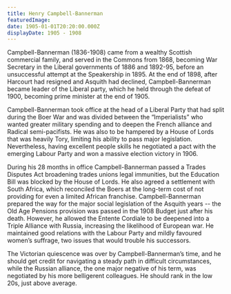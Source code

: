 ```yaml
---
title: Henry Campbell-Bannerman
featuredImage:
date: 1905-01-01T20:20:00.000Z
displayDate: 1905 - 1908
---
```


Campbell-Bannerman (1836-1908) came from a wealthy Scottish commercial family, and served in the Commons from 1868, becoming War Secretary in the Liberal governments of 1886 and 1892-95, before an unsuccessful attempt at the Speakership in 1895. At the end of 1898, after Harcourt had resigned and Asquith had declined, Campbell-Bannerman became leader of the Liberal party, which he held through the defeat of 1900, becoming prime minister at the end of 1905.

Campbell-Bannerman took office at the head of a Liberal Party that had split during the Boer War and was divided between the “Imperialists” who wanted greater military spending and to deepen the French alliance and Radical semi-pacifists. He was also to be hampered by a House of Lords that was heavily Tory, limiting his ability to pass major legislation. Nevertheless, having excellent people skills he negotiated a pact with the emerging Labour Party and won a massive election victory in 1906.

During his 28 months in office Campbell-Bannerman passed a Trades Disputes Act broadening trades unions legal immunities, but the Education Bill was blocked by the House of Lords. He also agreed a settlement with South Africa, which reconciled the Boers at the long-term cost of not providing for even a limited African franchise. Campbell-Bannerman prepared the way for the major social legislation of the Asquith years -- the Old Age Pensions provision was passed in the 1908 Budget just after his death. However, he allowed the Entente Cordiale to be deepened into a Triple Alliance with Russia, increasing the likelihood of European war. He maintained good relations with the Labour Party and mildly favoured women’s suffrage, two issues that would trouble his successors.

The Victorian quiescence was over by Campbell-Bannerman’s time, and he should get credit for navigating a steady path in difficult circumstances, while the Russian alliance, the one major negative of his term, was negotiated by his more belligerent colleagues. He should rank in the low 20s, just above average.
